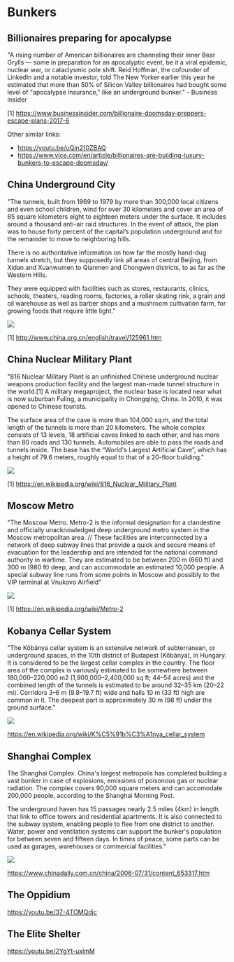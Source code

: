 # Bunkers

## Billionaires preparing for apocalypse

"A rising number of American billionaires are channeling their inner Bear Grylls — some in preparation for an apocalyptic event, be it a viral epidemic, nuclear war, or cataclysmic pole shift. Reid Hoffman, the cofounder of LinkedIn and a notable investor, told The New Yorker earlier this year he estimated that more than 50% of Silicon Valley billionaires had bought some level of "apocalypse insurance," like an underground bunker." - Business Insider

[1] https://www.businessinsider.com/billionaire-doomsday-preppers-escape-plans-2017-6

Other similar links:
- https://youtu.be/uQin210ZBAQ
- https://www.vice.com/en/article/billionaires-are-building-luxury-bunkers-to-escape-doomsday/

## China Underground City

"The tunnels, built from 1969 to 1979 by more than 300,000 local citizens and even school children, wind for over 30 kilometers and cover an area of 85 square kilometers eight to eighteen meters under the surface. It includes around a thousand anti-air raid structures. In the event of attack, the plan was to house forty percent of the capital’s population underground and for the remainder to move to neighboring hills.

There is no authoritative information on how far the mostly hand-dug tunnels stretch, but they supposedly link all areas of central Beijing, from Xidan and Xuanwumen to Qianmen and Chongwen districts, to as far as the Western Hills.

They were equipped with facilities such as stores, restaurants, clinics, schools, theaters, reading rooms, factories, a roller skating rink, a grain and oil warehouse as well as barber shops and a mushroom cultivation farm, for growing foods that require little light."

![](img/beijing-city.jpg)

[1] http://www.china.org.cn/english/travel/125961.htm

## China Nuclear Military Plant

"816 Nuclear Military Plant is an unfinished Chinese underground nuclear weapons production facility and the largest man-made tunnel structure in the world.[1] A military megaproject, the nuclear base is located near what is now suburban Fuling, a municipality in Chongqing, China. In 2010, it was opened to Chinese tourists.

The surface area of the cave is more than 104,000 sq.m, and the total length of the tunnels is more than 20 kilometers. The whole complex consists of 13 levels, 18 artificial caves linked to each other, and has more than 80 roads and 130 tunnels. Automobiles are able to pass the roads and tunnels inside. The base has the “World's Largest Artificial Cave”, which has a height of 79.6 meters, roughly equal to that of a 20-floor building."

![](img/china-nuclear-plant.jpg)

[1] https://en.wikipedia.org/wiki/816_Nuclear_Military_Plant

## Moscow Metro

"The Moscow Metro. Metro-2 is the informal designation for a clandestine and officially unacknowledged deep underground metro system in the Moscow metropolitan area. // These facilities are interconnected by a network of deep subway lines that provide a quick and secure means of evacuation for the leadership and are intended for the national command authority in wartime. They are estimated to be between 200 m (660 ft) and 300 m (980 ft) deep, and can accommodate an estimated 10,000 people. A special subway line runs from some points in Moscow and possibly to the VIP terminal at Vnukovo Airfield"

![](img/moscow-metro.png)

[1] https://en.wikipedia.org/wiki/Metro-2

## Kobanya Cellar System

"The Kőbánya cellar system is an extensive network of subterranean, or underground spaces, in the 10th district of Budapest (Kőbánya), in Hungary. It is considered to be the largest cellar complex in the country. The floor area of the complex is variously estimated to be somewhere between 180,000–220,000 m2 (1,900,000–2,400,000 sq ft; 44–54 acres) and the combined length of the tunnels is estimated to be around 32–35 km (20–22 mi). Corridors 3–6 m (9.8–19.7 ft) wide and halls 10 m (33 ft) high are common in it. The deepest part is approximately 30 m (98 ft) under the ground surface."

![](img/kobanya-cellar.jpeg)

https://en.wikipedia.org/wiki/K%C5%91b%C3%A1nya_cellar_system

## Shanghai Complex

The Shanghai Complex. China's largest metropolis has completed building a vast bunker in case of explosions, emissions of poisonous gas or nuclear radiation. The complex covers 90,000 square meters and can accomodate 200,000 people, according to the Shanghai Morning Post.

The underground haven has 15 passages nearly 2.5 miles (4km) in length that link to office towers and residential apartments. It is also connected to the subway system, enabling people to flee from one district to another. Water, power and ventilation systems can support the bunker's population for between seven and fifteen days. In times of peace, some parts can be used as garages, warehouses or commercial facilities."

![](img/shanghai.jpeg)

https://www.chinadaily.com.cn/china/2006-07/31/content_653317.htm

## The Oppidium

https://youtu.be/37-4TOMQdjc

## The Elite Shelter

https://youtu.be/2YgYt-uxlmM
